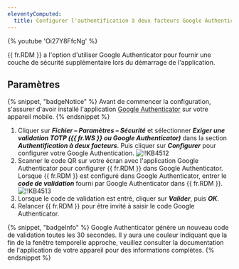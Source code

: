 ```yaml
---
eleventyComputed:
  title: Configurer l'authentification à deux facteurs Google Authenticator
---
```

{% youtube 'Oi27Y8FfcNg' %}

{{ fr.RDM }} a l'option d'utiliser Google Authenticator pour fournir une couche de sécurité supplémentaire lors du démarrage de l'application.

## Paramètres

{% snippet, "badgeNotice" %}
Avant de commencer la configuration, s'assurer d'avoir installé l'application [Google Authenticator](https://support.google.com/accounts/answer/1066447?hl=fr) sur votre appareil mobile.
{% endsnippet %}

1. Cliquer sur ***Fichier – Paramètres – Sécurité*** et sélectionner ***Exiger une validation TOTP ({{ fr.WS }} ou Google Authenticator)*** dans la section ***Authentification à deux facteurs***. Puis cliquer sur ***Configurer*** pour configurer votre Google Authentication.
![!!KB4512](https://cdnweb.devolutions.net/docs/docs_en_kb_KB4512.png)
1. Scanner le code QR sur votre écran avec l'application Google Authenticator pour configurer {{ fr.RDM }} dans Google Authenticator. Lorsque {{ fr.RDM }} est configuré dans Google Authenticator, entrer le ***code de validation*** fourni par Google Authenticator dans {{ fr.RDM }}.
![!!KB4513](https://cdnweb.devolutions.net/docs/docs_en_kb_KB4513.png)
1. Lorsque le code de validation est entré, cliquer sur ***Valider***, puis ***OK***.
1. Relancer {{ fr.RDM }} pour être invité à saisir le code Google Authenticator.

{% snippet, "badgeInfo" %}
Google Authenticator génère un nouveau code de validation toutes les 30 secondes. Il y aura une couleur indiquant que la fin de la fenêtre temporelle approche, veuillez consulter la documentation de l'application de votre appareil pour des informations complètes.
{% endsnippet %}
